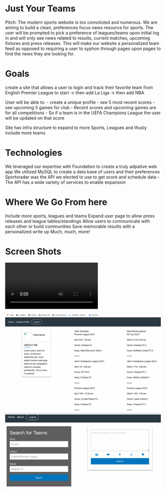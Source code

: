 # Just Your Teams

Pitch: 
The modern sports website is too convoluted and numerous. We are aiming to build a clean, preferences focus news resource for sports. The user will be prompted to pick a preference of leagues/teams upon initial log in and will only see news related to results, current matches, upcoming fixtures and press releases. This will make our website a personalized team feed as opposed to requiring a user to syphon through pages upon pages to find the news they are looking for. 

# Goals 

create a site that allows a user to login and track their favorite team from English Premier League to start -> then add La Liga -> then add NBA

User will be able to:
    - create a unique profile
    - see 5 most recent scores
    - see upcoming 5 games for club
        - Recent scores and upcoming games are for all competitions
        - So if a team is in the UEFA Champions League the user will be updated on that score

Site has infra structure to expand to more Sports, Leagues and thusly include more teams

# Technologies

We leveraged our expertise with Foundation to create a truly adpative web app
We utilized MySQL to create a data base of users and their preferences
Sportsradar was the API we elected to use to get score and schedule data
    - The API has a wide variety of services to enable expansion

# Where We Go From here

Include more sports, leagues and teams
Expand user page to allow press releases and league tables/standings
Allow users to communicate with each other or build communities
Save memorable results with a personalized write up
Much, much, more!

# Screen Shots
![Landing Page](public/assets/img/landingpage.mp4)

<img src="public/assets/img/userpageimg.png" alt="drawing" width="550"/>

<img src="public/assets/img/updateprofileimg.png" alt="drawing" width="550"/>